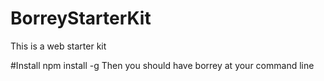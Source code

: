 # BorreyStarterKit

This is a web starter kit



#Install
npm install -g
Then you should have borrey at your command line

